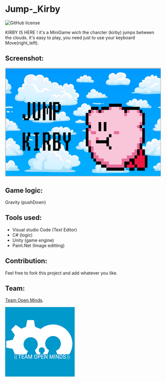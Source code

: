 # Jump-_Kirby

![GitHub license](https://img.shields.io/github/license/hero3131/Jump-_Kirby.svg)

KIRBY IS HERE !
it's a MiniGame wich the charcter (kirby) jumps between the clouds.
it's easy to play, you need just to use your keyboard Move(right_left).

## Screenshot:
<img src="screenshot\jk.PNG" />

## Game logic:
Gravity (pushDown)

## Tools used:
* Visual studio Code (Text Editor)
* C# (logic) 
* Unity (game engine)
* Paint.Net (Image editting)

## Contribution:
Feel free to fork this project and add whatever you like.

## Team:
[Team Open Minds](https://github.com/open-minds).

<img src="screenshot\index.png" />
